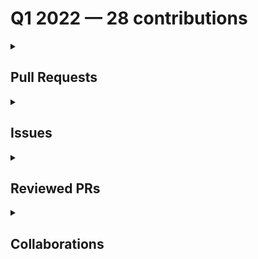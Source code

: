 # Q1 2022 — 28 contributions

<details>
  <summary><h2>Pull Requests</h2></summary>
<table style='width:100%; table-layout:fixed;'>
  <thead>
    <tr>
      <th style='width:5%;'>No.</th>
      <th style='width:20%;'>Project Name</th>
      <th style='width:20%;'>Title</th>
      <th style='width:35%;'>Description</th>
      <th style='width:20%;'>Date</th>
    </tr>
  </thead>
  <tbody>
    <tr>
      <td>1.</td>
      <td>adiati98/ecommerce-product-page</td>
      <td><a href='https://github.com/adiati98/ecommerce-product-page/pull/25'>Add styling</a></td>
      <td>## Link Issue

Closes #24 </td>
      <td>2022-03-22</td>
    </tr>
    <tr>
      <td>2.</td>
      <td>Virtual-Coffee/virtualcoffee.io</td>
      <td><a href='https://github.com/Virtual-Coffee/virtualcoffee.io/pull/535'>Add March 2022 newsletter</a></td>
      <td>## Linked Issue

Closes #534 

## Description

- Add March 2022 newsletter to the website.

## Methodology

<!--

This section explains why the above changes explained were done.

Sometimes a developer feels that it's okay to write "Business/Product requirement" in the description. That's fine, but doing so defeats the purpose of this section.

If there is a better explanation as to why the changes were suggested, it's always good to attach a document reference link for that information.

A good "Why" section should explain the reasoning behind any changes.

-->

## Code of Conduct

> By submitting this pull request, you agree to follow our [Code of Conduct](https://virtualcoffee.io/code-of-conduct/)
</td>
      <td>2022-03-10</td>
    </tr>
    <tr>
      <td>3.</td>
      <td>adiati98/ecommerce-product-page</td>
      <td><a href='https://github.com/adiati98/ecommerce-product-page/pull/23'>Add reset for quantity</a></td>
      <td>Co-authored-by: Reda Baha <baha.redaaaa@gmail.com>

## Link Issue

Closes #22 

## Description

- Reset the quantity to 0 after the user clicks the "Add to chart button".

## Type of Changes

🛠 Fix bugs

## Testing Steps

1. Run `npm start`.
2. Go to the quantity counter at the bottom of the page.
3. Insert some quantity and click the "Add to chart" button.
4. Now the quantity should reset to 0 after the button click.</td>
      <td>2022-03-01</td>
    </tr>
    <tr>
      <td>4.</td>
      <td>adiati98/ecommerce-product-page</td>
      <td><a href='https://github.com/adiati98/ecommerce-product-page/pull/21'>Add CartModal component and its functionality</a></td>
      <td>## Link Issue

Closes #20

## Description
Add a component called CartModal and give the below functionality:
- When the user clicks the chart icon on the navbar, a modal of cart containing purchase data will pop out.
- When the user submits the quantity of purchase, their purchase data and a total price will show in the modal.
- When there is no quantity submitted, a message of "Your cart is empty." will show in the modal.
- When the user clicks the delete button in the modal, data is reset and a message of "Your cart is empty." will show in the modal.

## Type of Changes

⭐ New feature

 ## Screenshots

### Empty cart
![empty-cart](https://user-images.githubusercontent.com/45172775/155898274-a1927c5a-35b3-4766-88c6-9c2ee54d86ed.jpg)

### Cart with data

![cart-with-data](https://user-images.githubusercontent.com/45172775/155898283-d58f6de8-a7fa-4a56-9df7-a40432d71ba5.jpg)


## Testing Steps

1. Run `npm start`.
2. Click the cart icon.
3. You should see a message saying "Your cart is empty".
4. Go to the quantity counter at the bottom of the page.
5. Insert some quantity and click the "Add to chart" button.
6. Scroll to the top of the page.
7. Now you should see the data under "Cart" that contain:
    - Thumbnail of the product image
    - Title of the product
    - Quantity
    - Discounted price
    - Total price
    - Delete button
8. Click the delete button.
9. You should get the message "Your cart is empty".
</td>
      <td>2022-02-27</td>
    </tr>
    <tr>
      <td>5.</td>
      <td>adiati98/ecommerce-product-page</td>
      <td><a href='https://github.com/adiati98/ecommerce-product-page/pull/19'>Add SVG for plus and minus buttons, add alt texts and key</a></td>
      <td>## Link Issues

Closes #17 
Closes #18 

## Description

- Add SVG to the plus and minus buttons for the quantity counter.
- Add dynamic alt texts for product images and thumbnails.
- Add key to the thumbnails' map.

## Type of changes

🛠 Fix bugs
⭐ New features

## Screenshot

- Plus and minus SVG for buttons.
![svg-btn](https://user-images.githubusercontent.com/45172775/155414800-83336cfb-3141-4587-848f-080c6736ccfd.JPG)

- Alt text example
![alt-text-example](https://user-images.githubusercontent.com/45172775/155415173-5f6e6038-2976-4dc7-8868-b514c1e910cf.JPG)

- No more key warning on browser's devtools
![no-key-warning](https://user-images.githubusercontent.com/45172775/155415382-071f8e1e-1ef2-4c43-b39b-6e0a60d56c4c.JPG)

## Testing Steps

- Run `npm start`
- See the buttons for the quantity counter at the bottom of the page.
- Open the browser's dev tools.
- Navigate to the console tab. 
- There should be no more warning for an unavailable key prop.
- Navigate to the elements tab.
- Inspect the images.
- There should be alt text available for each image.
- If you inspect the big image (both on the page and the image modal), the alt text will change according to the image whenever you click the thumbnails.
</td>
      <td>2022-02-23</td>
    </tr>
    <tr>
      <td>6.</td>
      <td>adiati98/ecommerce-product-page</td>
      <td><a href='https://github.com/adiati98/ecommerce-product-page/pull/15'>Add quantity counter in PurchasePlan component</a></td>
      <td>Co-authored-by: Reda Baha <baha.redaaaa@gmail.com>

## Link Issue

Closes #11 

## Description

- Created a new component of `PurchasePlan` that holds quantity counter and an `Add to chart` button.

## Type of change

⭐ New feature

## Screenshot
![qty-counter](https://user-images.githubusercontent.com/45172775/154846683-dea6a545-56ff-43d3-b38c-46dee2a03873.jpg)

## Testing steps

1. Run `npm start`.
2. The quantity counter and button are rendered at the bottom of the page.
3. Click on the + button to increase the quantity.
4. Click on the - button to decrease the quantity.
5. Counter will not go below 0.
 </td>
      <td>2022-02-20</td>
    </tr>
    <tr>
      <td>7.</td>
      <td>adiati98/ecommerce-product-page</td>
      <td><a href='https://github.com/adiati98/ecommerce-product-page/pull/14'>Add footer component</a></td>
      <td>Co-authored-by: Reda Baha <baha.redaaaa@gmail.com>

## Link Issue

Closes #10 

## Description

- Add a footer to the page by creating a `Footer` component.

## Type of change

⭐ New feature

## Screenshot
![footer](https://user-images.githubusercontent.com/45172775/154834705-fb37ca2c-d93d-4601-8448-0c860a8094c7.jpg)

## Testing steps

1. Run `npm start`.
2. Once the page load, the footer is now rendered at the bottom of the page.
</td>
      <td>2022-02-20</td>
    </tr>
    <tr>
      <td>8.</td>
      <td>adiati98/ecommerce-product-page</td>
      <td><a href='https://github.com/adiati98/ecommerce-product-page/pull/13'>Fix initial image render & add modal for images</a></td>
      <td>## Link Issues

Closes #8 
Closes #9 

## Description

- Fix initial image render. Now initial image renders when the page is opened.
- When the user clicks on the big image, a modal of images will show.
  Because we are not styling this component yet, the modal will be shown as a duplicate of images on the top of `ProductImages` component.

## Type of Changes

🛠 Fix bugs
⭐ New feature

## Screenshot

### Render initial image
![initial-img](https://user-images.githubusercontent.com/45172775/154813514-68efca1d-0c2f-4695-bc69-cfad8c3b606e.jpg)

### Images Modal

![img-modal](https://user-images.githubusercontent.com/45172775/154813552-204d4e68-7263-4123-b168-1035b066a2aa.jpg)

## Testing Steps

1. Pull `fix-initial-image` branch to your local and navigate to the branch.
2. Run `npm start`.
3. When the page renders, you should see the initial big image.
4. Click on the big image.
  You should see a duplicate of the image and the thumbnails.
</td>
      <td>2022-02-19</td>
    </tr>
    <tr>
      <td>9.</td>
      <td>adiati98/ecommerce-product-page</td>
      <td><a href='https://github.com/adiati98/ecommerce-product-page/pull/5'>Add price, discount, and discounted price function</a></td>
      <td>Co-authored-by: Reda Baha <baha.redaaaa@gmail.com>

## Link Issue
Closes #4 

## Description
- Add discounted price function
- Show price, discount, and discounted price from the ProductDetails component.

## Type of Changes
⭐ New feature

## Screenshot (when available)

![price](https://user-images.githubusercontent.com/45172775/153779110-699862c5-c074-4e82-abec-54eb54b19af4.jpg)


## Testing steps
1. Run npm start
2. Navigate to `data.js`
3. Change the discount data and see the discounted price result on the screen. Or,
4. Change the price (include 2 digits of the decimal) and see the discounted price result on the screen.
</td>
      <td>2022-02-13</td>
    </tr>
    <tr>
      <td>10.</td>
      <td>Virtual-Coffee/virtualcoffee.io</td>
      <td><a href='https://github.com/Virtual-Coffee/virtualcoffee.io/pull/523'>Update Virtual Coffee Slack Channel Guide</a></td>
      <td>## Linked Issue

Closes #522 

<!--

If you have a pull request related to a current issue please link to that issue number.

That issue can be linked to the pull request by using the side panel in the Github UI or using the `#` symbol followed by the number of the associated issue.

To link a pull request to an issue to show that a fix is in progress and to automatically close the issue when someone merges the pull request, type the keyword "Closes" followed by a reference to the issue. For example, Closes #404 or Closes Virtual-Coffee/virtualcoffee.io/issues/404.

-->

## Description

- Add some new channels
- Update some Slack channels' descriptions to make the purposes clearer.

<!--

A pull request description describes what constitutes the Pull Request and what changes you have made to the code.

It explains what you've done, including any code changes, configuration changes, migrations included, new APIs introduced, changes made to old APIs, any new workers/crons introduced in the system, copy changes, and so on. You get the gist.

A good description informs everyone that is reaading it of the purpose of the pull request. This helps not just the current maintainers but anyone reading it now or in the future to understand your intent.

If the request is not complete but you want feedback use  Draft Pull Request option of the Pull request dropdown menu.

@mention individuals that you want to review the PR, and mention why. (“ @username I want to know what you think of this code.”)

-->

## Methodology

<!--

This section explains why the above changes explained were done.

Sometimes a developer feels that it's okay to write "Business/Product requirement" in the description. That's fine, but doing so defeats the purpose of this section.

If there is a better explanation as to why the changes were suggested, it's always good to attach a document reference link for that information.

A good "Why" section should explain the reasoning behind any changes.

-->

## Code of Conduct

> By submitting this pull request, you agree to follow our [Code of Conduct](https://virtualcoffee.io/code-of-conduct/)
</td>
      <td>2022-02-10</td>
    </tr>
    <tr>
      <td>11.</td>
      <td>Virtual-Coffee/virtualcoffee.io</td>
      <td><a href='https://github.com/Virtual-Coffee/virtualcoffee.io/pull/520'>February 2022 newsletter</a></td>
      <td>## Linked Issue

Closes #519

<!--

If you have a pull request related to a current issue please link to that issue number.

That issue can be linked to the pull request by using the side panel in the Github UI or using the `#` symbol followed by the number of the associated issue.

To link a pull request to an issue to show that a fix is in progress and to automatically close the issue when someone merges the pull request, type the keyword "Closes" followed by a reference to the issue. For example, Closes #404 or Closes Virtual-Coffee/virtualcoffee.io/issues/404.

-->

## Description

Add February 2022 newsletter to the website.

<!--

A pull request description describes what constitutes the Pull Request and what changes you have made to the code.

It explains what you've done, including any code changes, configuration changes, migrations included, new APIs introduced, changes made to old APIs, any new workers/crons introduced in the system, copy changes, and so on. You get the gist.

A good description informs everyone that is reaading it of the purpose of the pull request. This helps not just the current maintainers but anyone reading it now or in the future to understand your intent.

If the request is not complete but you want feedback use  Draft Pull Request option of the Pull request dropdown menu.

@mention individuals that you want to review the PR, and mention why. (“ @username I want to know what you think of this code.”)

-->

## Methodology

<!--

This section explains why the above changes explained were done.

Sometimes a developer feels that it's okay to write "Business/Product requirement" in the description. That's fine, but doing so defeats the purpose of this section.

If there is a better explanation as to why the changes were suggested, it's always good to attach a document reference link for that information.

A good "Why" section should explain the reasoning behind any changes.

-->

## Code of Conduct

> By submitting this pull request, you agree to follow our [Code of Conduct](https://virtualcoffee.io/code-of-conduct/)
</td>
      <td>2022-02-01</td>
    </tr>
    <tr>
      <td>12.</td>
      <td>Virtual-Coffee/virtualcoffee.io</td>
      <td><a href='https://github.com/Virtual-Coffee/virtualcoffee.io/pull/504'>January 2022 newsletter</a></td>
      <td>## Linked Issue

Closes #503 

<!--

If you have a pull request related to a current issue please link to that issue number.

That issue can be linked to the pull request by using the side panel in the Github UI or using the `#` symbol followed by the number of the associated issue.

To link a pull request to an issue to show that a fix is in progress and to automatically close the issue when someone merges the pull request, type the keyword "Closes" followed by a reference to the issue. For example, Closes #404 or Closes Virtual-Coffee/virtualcoffee.io/issues/404.

-->

## Description

Add January 2022 newsletter.

<!--

A pull request description describes what constitutes the Pull Request and what changes you have made to the code.

It explains what you've done, including any code changes, configuration changes, migrations included, new APIs introduced, changes made to old APIs, any new workers/crons introduced in the system, copy changes, and so on. You get the gist.

A good description informs everyone that is reaading it of the purpose of the pull request. This helps not just the current maintainers but anyone reading it now or in the future to understand your intent.

If the request is not complete but you want feedback use  Draft Pull Request option of the Pull request dropdown menu.

@mention individuals that you want to review the PR, and mention why. (“ @username I want to know what you think of this code.”)

-->

## Methodology

<!--

This section explains why the above changes explained were done.

Sometimes a developer feels that it's okay to write "Business/Product requirement" in the description. That's fine, but doing so defeats the purpose of this section.

If there is a better explanation as to why the changes were suggested, it's always good to attach a document reference link for that information.

A good "Why" section should explain the reasoning behind any changes.

-->

## Code of Conduct

> By submitting this pull request, you agree to follow our [Code of Conduct](https://virtualcoffee.io/code-of-conduct/)
</td>
      <td>2022-01-06</td>
    </tr>
    <tr>
      <td>13.</td>
      <td>Virtual-Coffee/podcast-transcripts</td>
      <td><a href='https://github.com/Virtual-Coffee/podcast-transcripts/pull/13'>Fix transcripts season 1 episode 0 & 4</a></td>
      <td>## Linked Issue

Closes #12 

## Description

- Fix transcript podcast season 1 episode 0 & 4

## Methodology
- Fix/edit transcript manually by listening to the episodes of the podcast.
- Following the transcriptions' guidelines.
</td>
      <td>2022-01-04</td>
    </tr>
  </tbody>
</table>
</details>

<details>
  <summary><h2>Issues</h2></summary>
<table style='width:100%; table-layout:fixed;'>
  <thead>
    <tr>
      <th style='width:5%;'>No.</th>
      <th style='width:20%;'>Project Name</th>
      <th style='width:20%;'>Title</th>
      <th style='width:35%;'>Description</th>
      <th style='width:20%;'>Date</th>
    </tr>
  </thead>
  <tbody>
    <tr>
      <td>1.</td>
      <td>adiati98/ecommerce-product-page</td>
      <td><a href='https://github.com/adiati98/ecommerce-product-page/issues/24'>Add styling for the app</a></td>
      <td>## Acceptance Criteria

- Style the app according to the design.

## Screenshots
![active-states-basket-empty](https://user-images.githubusercontent.com/45172775/159475948-abc89b3a-13e8-456c-9b2c-8ede38a4f341.jpg)
![active-states-basket-filled](https://user-images.githubusercontent.com/45172775/159475951-d474ef70-ce50-4cfe-9e12-42d30f6a06a0.jpg)
![active-states-lightbox](https://user-images.githubusercontent.com/45172775/159475953-4b088a6f-abcf-484d-8447-1cd16571326b.jpg)
![desktop-design](https://user-images.githubusercontent.com/45172775/159475955-599d31d0-5b27-4206-8607-d797a3ff2bd6.jpg)
![desktop-design-lightbox](https://user-images.githubusercontent.com/45172775/159475957-32ec5e34-fa84-4d78-bd56-e868f14473cf.jpg)
![desktop-preview](https://user-images.githubusercontent.com/45172775/159475958-9e041322-8cea-4eda-a403-8b6bd6158731.jpg)
![mobile-design](https://user-images.githubusercontent.com/45172775/159475961-86e19eb3-2a65-409e-a13c-df1459decf41.jpg)
![mobile-design-basket-empty](https://user-images.githubusercontent.com/45172775/159475962-54c6ee0a-e560-4329-9f14-8dd359b88bb0.jpg)
![mobile-design-basket-filled](https://user-images.githubusercontent.com/45172775/159475964-a07d5c97-a02e-4b0e-9648-683695267980.jpg)
![mobile-menu](https://user-images.githubusercontent.com/45172775/159475965-7dd31f5e-0597-41a4-929c-84a0b93368b2.jpg)

</td>
      <td>2022-03-22</td>
    </tr>
    <tr>
      <td>2.</td>
      <td>EddieHubCommunity/support</td>
      <td><a href='https://github.com/EddieHubCommunity/support/issues/3722'>Please invite me to the GitHub Community Organization</a></td>
      <td>### Name

Ayu Adiati

### Discord Username (if applicable)

_No response_

### Additional Context

I know Eddie from Twitter and have been following him since then 😊
Going further in my learning journey, I develop a huge interest in open source.

I did some open source contributions during Hacktoberfest, but I'm still afraid to contribute outside the event.
That's the reason why I want to join this community. To learn much more about open-source with the community and find more courage in contributing to more open source.</td>
      <td>2022-03-16</td>
    </tr>
    <tr>
      <td>3.</td>
      <td>Virtual-Coffee/virtualcoffee.io</td>
      <td><a href='https://github.com/Virtual-Coffee/virtualcoffee.io/issues/534'>Add March 2022 newsletter to site</a></td>
      <td>## Issue Context
Every month, we try to get the newsletter up on the site within a week of sending it out. Currently, we're moving them over "by hand."

You can look at the existing newsletters ( src > newsletter > issues) as a kind of template. The sections are all the same. The content needs to be updated, and sometimes that changes the way things look, for example, your list may have fewer items.

## Steps to update
You can look at the existing newsletters ( src > newsletter > issues) as a kind of template. The sections are all the same. The content needs to be updated, and sometimes that changes the way things look, for example, your list may have fewer items.

In the code base, navigate to src > newsletter > issues and create a new file 2022-03.njk
Add the latest issue using the format from the past issues.
If you have questions, please let us know. We're up for pairing if anyone wants to walk through this!</td>
      <td>2022-03-09</td>
    </tr>
    <tr>
      <td>4.</td>
      <td>adiati98/ecommerce-product-page</td>
      <td><a href='https://github.com/adiati98/ecommerce-product-page/issues/22'>[Bug] — Deleting the data from the cart should reset the quantity counter as well</a></td>
      <td>## Issue Description

When the user clicks the delete button in the cart, the purchased data is reset.
But the quantity counter is staying at the latest input.

## Propose Solution
The quantity counter should be reset to 0 when the user clicks the delete button.</td>
      <td>2022-02-27</td>
    </tr>
    <tr>
      <td>5.</td>
      <td>adiati98/ecommerce-product-page</td>
      <td><a href='https://github.com/adiati98/ecommerce-product-page/issues/20'>Add cart modal</a></td>
      <td>## Acceptance Criteria

- When the user clicks the chart icon on the navbar, a modal of cart containing purchase data will pop out.
- When the user submits the quantity of purchase, their purchase data and a total price will show in the modal.
- When there is no quantity submitted, a message of "Your cart is empty." will show in the modal.
- When the user clicks the delete button in the modal, data is reset and a message of "Your cart is empty." will show in the modal.

## Designs
![active-states-basket-empty](https://user-images.githubusercontent.com/45172775/155800561-5c414683-1437-4986-bdb8-88679387957c.jpg)
![active-states-basket-filled](https://user-images.githubusercontent.com/45172775/155800565-a740f6f2-ddaa-4f6b-b54b-e084f40f0b21.jpg)

</td>
      <td>2022-02-25</td>
    </tr>
    <tr>
      <td>6.</td>
      <td>adiati98/ecommerce-product-page</td>
      <td><a href='https://github.com/adiati98/ecommerce-product-page/issues/18'>Add key prop and alt texts to the product images </a></td>
      <td>## Problems

- The product images currently have no alt texts.
- There is a warning on the browser's dev tools that there is no key prop available.
<br>

![key-warning](https://user-images.githubusercontent.com/45172775/155412711-de15e2a8-b142-405e-830f-63a32ca8268c.JPG)

## Proposed solutions

- Add key prop.
- Add dynamic alt texts for the product images and thumbnails for accessibility purposes. </td>
      <td>2022-02-23</td>
    </tr>
    <tr>
      <td>7.</td>
      <td>adiati98/ecommerce-product-page</td>
      <td><a href='https://github.com/adiati98/ecommerce-product-page/issues/17'>Apply plus and minus SVG to the buttons of the quantity counter</a></td>
      <td>- According to the design, we should apply the plus and minus SVG to the quantity counter buttons.
   
![plus-min-btn](https://user-images.githubusercontent.com/45172775/155411266-f052bc69-f197-4399-8fae-8a02e8bbe090.JPG)


## Propose Solutions

- Add SVG to the buttons. </td>
      <td>2022-02-23</td>
    </tr>
    <tr>
      <td>8.</td>
      <td>adiati98/ecommerce-product-page</td>
      <td><a href='https://github.com/adiati98/ecommerce-product-page/issues/12'>Add close button and arrows for slide to the image modal</a></td>
      <td>## Acceptance Criteria

- Image modal will have an X button to close.
- Image modal needs to have right and left arrow buttons to navigate.

## Screenshot

![image-modal](https://user-images.githubusercontent.com/45172775/154810078-5686bff2-a17b-4387-a7ff-0fcea23f1a1e.jpg)

</td>
      <td>2022-02-19</td>
    </tr>
    <tr>
      <td>9.</td>
      <td>adiati98/ecommerce-product-page</td>
      <td><a href='https://github.com/adiati98/ecommerce-product-page/issues/9'>Add modal for images</a></td>
      <td>## Acceptance Criteria

- When the user clicks on the big image at the `ProductPage`, a modal with images will pop out.

## Screenshot
![active-states-lightbox](https://user-images.githubusercontent.com/45172775/154721615-00b37a33-e0e0-4747-b127-beaef70b81c4.jpg)

## Notes

- We will break this component into 2 issues.
- Next issue will be adding the close and the arrows buttons to the modal. </td>
      <td>2022-02-18</td>
    </tr>
    <tr>
      <td>10.</td>
      <td>adiati98/ecommerce-product-page</td>
      <td><a href='https://github.com/adiati98/ecommerce-product-page/issues/8'>Initial state image is not rendered</a></td>
      <td>## Issue Description

At first render, `product1` should be rendered as the initial state.
Instead, there is no picture rendered.

## Screenshot
![big-pic-not-rendered](https://user-images.githubusercontent.com/45172775/154720925-5c84b76a-9f4a-42f0-bc9a-fc518ea15420.jpg)

</td>
      <td>2022-02-18</td>
    </tr>
    <tr>
      <td>11.</td>
      <td>adiati98/ecommerce-product-page</td>
      <td><a href='https://github.com/adiati98/ecommerce-product-page/issues/4'>Add price and discount to ProductDetail </a></td>
      <td>## Acceptance Criteria
- Show price, discount, and discounted price to the page.

### Notes:
- Consider having a dynamic discounted price.
- Price and discounted price should have 2 decimals.</td>
      <td>2022-02-13</td>
    </tr>
    <tr>
      <td>12.</td>
      <td>Virtual-Coffee/virtualcoffee.io</td>
      <td><a href='https://github.com/Virtual-Coffee/virtualcoffee.io/issues/522'>Update Virtual Coffee Slack Channel Guide</a></td>
      <td>### Is there an existing issue for this?

- [X] I have searched the existing issues

### Type of Change

Edit/Clarification on existing content

### URL of existing page

https://virtualcoffee.io/resources/virtual-coffee/slack-channel-guide/

### Context for content change

We want to update some channels' descriptions to make their purposes clearer.

### Proposed solution

_No response_

### Resources that can help

_No response_

### Collaborators

_No response_

### Code of Conduct

- [X] I've read the Code of Conduct and understand my responsibilities as a member of the Virtual Coffee community</td>
      <td>2022-02-10</td>
    </tr>
    <tr>
      <td>13.</td>
      <td>Virtual-Coffee/virtualcoffee.io</td>
      <td><a href='https://github.com/Virtual-Coffee/virtualcoffee.io/issues/519'>Add February 2022 newsletter to site</a></td>
      <td>## Issue Context

Every month, we try to get the newsletter up on the site within a week of sending it out. Currently, we're moving them over "by hand."

You can look at the existing newsletters ( src > newsletter > issues) as a kind of template. The sections are all the same. The content needs to be updated, and sometimes that changes the way things look, for example, your list may have fewer items.

## Steps to update

You can look at the existing newsletters ( src > newsletter > issues) as a kind of template. The sections are all the same. The content needs to be updated, and sometimes that changes the way things look, for example, your list may have fewer items.

In the code base, navigate to src > newsletter > issues and create a new file 2022-02.njk
Add the latest issue using the format from the past issues.
If you have questions, please let us know. We're up for pairing if anyone wants to walk through this!</td>
      <td>2022-02-01</td>
    </tr>
    <tr>
      <td>14.</td>
      <td>Virtual-Coffee/virtualcoffee.io</td>
      <td><a href='https://github.com/Virtual-Coffee/virtualcoffee.io/issues/503'>Add January 2022 newsletter to site</a></td>
      <td>## Issue Context

Every month, we try to get the newsletter up on the site within a week of sending it out. Currently, we're moving them over "by hand."

You can look at the existing newsletters ( src > newsletter > issues) as a kind of template. The sections are all the same. The content needs to be updated, and sometimes that changes the way things look, for example, your list may have fewer items.

## Steps to update

You can look at the existing newsletters ( src > newsletter > issues) as a kind of template. The sections are all the same. The content needs to be updated, and sometimes that changes the way things look, for example, your list may have fewer items.

In the code base, navigate to src > newsletter > issues and create a new file 2022-01.njk
Add the latest issue using the format from the past issues.
If you have questions, please let us know. We're up for pairing if anyone wants to walk through this!</td>
      <td>2022-01-05</td>
    </tr>
    <tr>
      <td>15.</td>
      <td>Virtual-Coffee/podcast-transcripts</td>
      <td><a href='https://github.com/Virtual-Coffee/podcast-transcripts/issues/12'>Fix transcript season 1 episode 0 and 4 </a></td>
      <td>## Issue Context

We need to fix the transcripts to be consistent by following the guidelines.</td>
      <td>2022-01-04</td>
    </tr>
  </tbody>
</table>
</details>

<details>
  <summary><h2>Reviewed PRs</h2></summary>
No reviewed prs contributions in this quarter.
</details>

<details>
  <summary><h2>Collaborations</h2></summary>
No collaborations contributions in this quarter.
</details>


